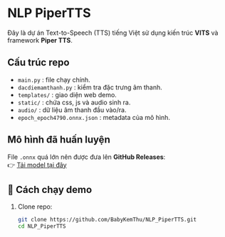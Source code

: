 # NLP PiperTTS

Đây là dự án Text-to-Speech (TTS) tiếng Việt sử dụng kiến trúc **VITS** và framework **Piper TTS**.

## Cấu trúc repo
- `main.py` : file chạy chính.
- `dacdiemamthanh.py` : kiểm tra đặc trưng âm thanh.
- `templates/` : giao diện web demo.
- `static/` : chứa css, js và audio sinh ra.
- `audio/` : dữ liệu âm thanh đầu vào/ra.
- `epoch_epoch4790.onnx.json` : metadata của mô hình.

## Mô hình đã huấn luyện
File `.onnx` quá lớn nên được đưa lên **GitHub Releases**:  
👉 [Tải model tại đây](https://github.com/BabyKemThu/NLP_PiperTTS/releases)

## 🚀 Cách chạy demo
1. Clone repo:
   ```bash
   git clone https://github.com/BabyKemThu/NLP_PiperTTS.git
   cd NLP_PiperTTS
